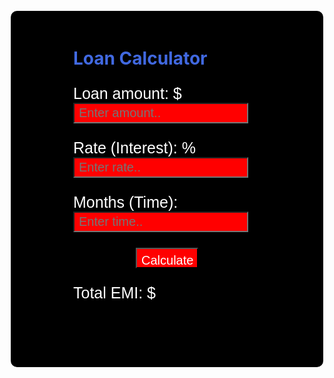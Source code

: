 


<!DOCTYPE html>
<html>
<head>
   <title>Loan calculator-KalyanMishra (TutorialsPoint)</title>
   <style>
      .Loan_calcualtor{
         width: 400px;
         height: 550px;
         background-color: black;
         position: absolute;
         left: 50%;
         top: 50%;
         transform: translateX(-50%) translateY(-50%);
         padding: 20px 0px 0px 100px;
         border-radius: 10px;
         color: white;
      }
      p{
         color: white;
         font-size: 25px;
         font-family: sans-serif;
      }
      h1{
         color: royalblue;
      }
      input{
         height: 33px;
         width: 70%;
         background-color:red;
         font-size: 20px;
         color: white;
         padding: 7px;
      }
      #calculate_op{
         color: white;
         font-size: 20px;
         width: 100px;
         align-content: center;
         margin-left:100px;
         cursor: pointer;
      }
   </style>
</head>
<body>
   <div class="Loan_calcualtor">
      <h1>Loan Calculator </h1>
      <p>Loan amount: $
         <input type="number" id="amount" placeholder="Enter amount..">
      </p>
      <p>Rate (Interest): %
         <input step=".1" id="rate" placeholder="Enter rate..">
      </p>
      <p>Months (Time):
         <input type="number" id="time" placeholder="Enter time..">
      </p>
         <input type="button" value="Calculate" id="calculate_op" onclick="calculate()">
      <p>Total EMI: $
         <span style="font-weight: 20px; color: white;" id="output"></span>
      </p>
   </div>
   <script>
      function calculate(){
         amount=document.getElementById('amount').value
         rate=document.getElementById('rate').value
         time=document.getElementById('time').value
         const interest = (amount * (rate * 0.01)) / time;
         let emi = ((amount / time) + interest).toFixed(2);
         emi = emi.toString().replace(/\B(?=(\d{3})+(?!\d))/g, ",");
         document.getElementById("output").innerHTML=emi
      }
   </script>
</body>
</html>